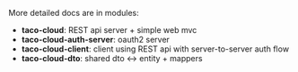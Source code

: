 More detailed docs are in modules:

- **taco-cloud**: REST api server + simple web mvc
- **taco-cloud-auth-server**: oauth2 server
- **taco-cloud-client**: client using REST api with server-to-server auth flow
- **taco-cloud-dto**: shared dto <-> entity + mappers 
